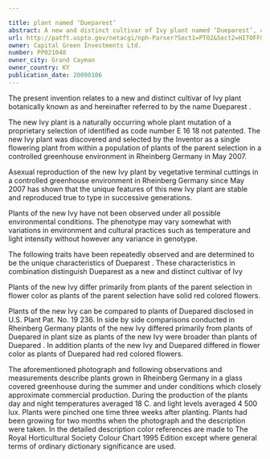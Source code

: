 ```yaml
---

title: plant named ‘Dueparest’
abstract: A new and distinct cultivar of Ivy plant named ‘Dueparest’, characterized by its upright to outwardly spreading plant habit; freely basal branching habit; freely flowering habit; red and pink bi-colored double flowers; and good garden performance.
url: http://patft.uspto.gov/netacgi/nph-Parser?Sect1=PTO2&Sect2=HITOFF&p=1&u=%2Fnetahtml%2FPTO%2Fsearch-adv.htm&r=1&f=G&l=50&d=PALL&S1=PP021040&OS=PP021040&RS=PP021040
owner: Capital Green Investments Ltd.
number: PP021040
owner_city: Grand Cayman
owner_country: KY
publication_date: 20090106
---
```

The present invention relates to a new and distinct cultivar of Ivy plant botanically known as and hereinafter referred to by the name Dueparest .

The new Ivy plant is a naturally occurring whole plant mutation of a proprietary selection of identified as code number E 16 18 not patented. The new Ivy plant was discovered and selected by the Inventor as a single flowering plant from within a population of plants of the parent selection in a controlled greenhouse environment in Rheinberg Germany in May 2007.

Asexual reproduction of the new Ivy plant by vegetative terminal cuttings in a controlled greenhouse environment in Rheinberg Germany since May 2007 has shown that the unique features of this new Ivy plant are stable and reproduced true to type in successive generations.

Plants of the new Ivy have not been observed under all possible environmental conditions. The phenotype may vary somewhat with variations in environment and cultural practices such as temperature and light intensity without however any variance in genotype.

The following traits have been repeatedly observed and are determined to be the unique characteristics of Dueparest . These characteristics in combination distinguish Dueparest as a new and distinct cultivar of Ivy

Plants of the new Ivy differ primarily from plants of the parent selection in flower color as plants of the parent selection have solid red colored flowers.

Plants of the new Ivy can be compared to plants of Duepared disclosed in U.S. Plant Pat. No. 19 236. In side by side comparisons conducted in Rheinberg Germany plants of the new Ivy differed primarily from plants of Duepared in plant size as plants of the new Ivy were broader than plants of Duepared . In addition plants of the new Ivy and Duepared differed in flower color as plants of Duepared had red colored flowers.

The aforementioned photograph and following observations and measurements describe plants grown in Rheinberg Germany in a glass covered greenhouse during the summer and under conditions which closely approximate commercial production. During the production of the plants day and night temperatures averaged 18 C. and light levels averaged 4 500 lux. Plants were pinched one time three weeks after planting. Plants had been growing for two months when the photograph and the description were taken. In the detailed description color references are made to The Royal Horticultural Society Colour Chart 1995 Edition except where general terms of ordinary dictionary significance are used.

